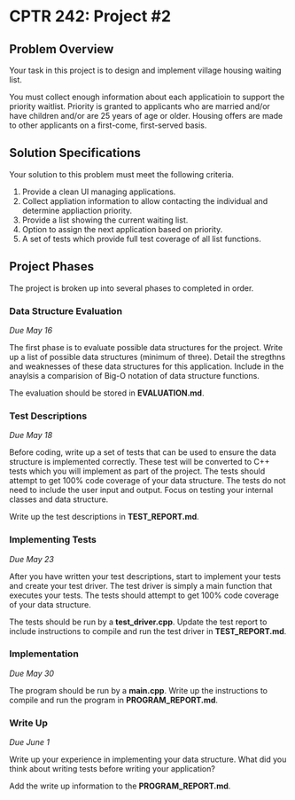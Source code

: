 # CPTR 242: Project #2

## Problem Overview
Your task in this project is to design and implement village housing waiting list.

You must collect enough information about each applicatioin to support the priority waitlist.
Priority is granted to applicants who are married and/or have children and/or are 25 years of age or older.
Housing offers are made to other applicants on a first-come, first-served basis. 

## Solution Specifications

Your solution to this problem must meet the following criteria.

1. Provide a clean UI managing applications.
2. Collect appliation information to allow contacting the individual and determine appliaction priority.
3. Provide a list showing the current waiting list.
4. Option to assign the next application based on priority.
5. A set of tests which provide full test coverage of all list functions. 


## Project Phases

The project is broken up into several phases to completed in order.

### Data Structure Evaluation

_Due May 16_

The first phase is to evaluate possible data structures for the project.
Write up a list of possible data structures (minimum of three).
Detail the stregthns and weaknesses of these data structures for this application.
Include in the anaylsis a comparision of Big-O notation of data structure functions.

The evaluation should be stored in __EVALUATION.md__. 


### Test Descriptions

_Due May 18_

Before coding, write up a set of tests that can be used to ensure the data structure is implemented correctly.
These test will be converted to C++ tests which you will implement as part of the project.
The tests should attempt to get 100% code coverage of your data structure.
The tests do not need to include the user input and output.
Focus on testing your internal classes and data structure.

Write up the test descriptions in __TEST_REPORT.md__.


### Implementing Tests

_Due May 23_


After you have written your test descriptions, start to implement your tests and create your test driver.
The test driver is simply a main function that executes your tests.
The tests should attempt to get 100% code coverage of your data structure.

The tests should be run by a __test_driver.cpp__.
Update the test report to include instructions to compile and run the test driver in __TEST_REPORT.md__.


### Implementation 

_Due May 30_

The program should be run by a __main.cpp__.
Write up the instructions to compile and run the program in __PROGRAM_REPORT.md__.


### Write Up

_Due June 1_


Write up your experience in implementing your data structure. 
What did you think about writing tests before writing your application?

Add the write up information to the __PROGRAM_REPORT.md__.
